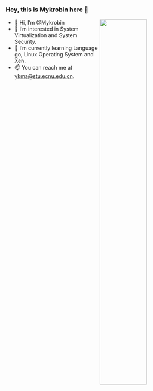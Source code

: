 ### Hey, this is **Mykrobin** here :wave:

[<img align="right" width="50%" src="https://github-readme-stats.vercel.app/api?username=Mykrobin&theme=dark&show_icons=true">](https://metrics.lecoq.io/Mykrobin?template=classic)

- 👋 Hi, I’m @Mykrobin
- 👀 I’m interested in System Virtualization and System Security.
- 🌱 I’m currently learning Language go, Linux Operating System and Xen.
- 📫 You can reach me at ykma@stu.ecnu.edu.cn.

<!---
Mykrobin/Mykrobin is a ✨ special ✨ repository because its `README.md` (this file) appears on your GitHub profile.
You can click the Preview link to take a look at your changes.

And, this profile README is auto-updated by GitHub Actions, you can read [the official documentation](https://docs.github.com/actions) to learn
how to use it.

What's more, you can find other awesome profile READMEs at
https://github.com/abhisheknaiidu/awesome-github-profile-readme. There
could be a profile README that fits you better than this one.

-->